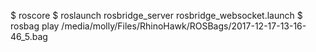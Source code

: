 
$ roscore
$ roslaunch rosbridge_server rosbridge_websocket.launch
$ rosbag play /media/molly/Files/RhinoHawk/ROSBags/2017-12-17-13-16-46_5.bag 
